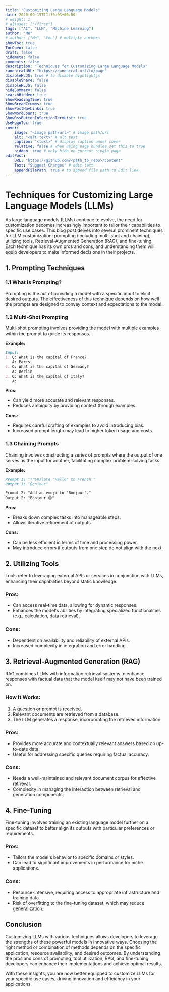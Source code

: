 ```yaml
---
title: "Customizing Large Language Models"
date: 2020-09-15T11:30:03+00:00
# weight: 1
# aliases: ["/first"]
tags: ["AI", "LLM", "Machine Learning"]
author: "Me"
# author: ["Me", "You"] # multiple authors
showToc: true
TocOpen: false
draft: false
hidemeta: false
comments: false
description: "Techniques for Customizing Large Language Models"
canonicalURL: "https://canonical.url/to/page"
disableHLJS: true # to disable highlightjs
disableShare: false
disableHLJS: false
hideSummary: false
searchHidden: true
ShowReadingTime: true
ShowBreadCrumbs: true
ShowPostNavLinks: true
ShowWordCount: true
ShowRssButtonInSectionTermList: true
UseHugoToc: true
cover:
    image: "<image path/url>" # image path/url
    alt: "<alt text>" # alt text
    caption: "<text>" # display caption under cover
    relative: false # when using page bundles set this to true
    hidden: true # only hide on current single page
editPost:
    URL: "https://github.com/<path_to_repo>/content"
    Text: "Suggest Changes" # edit text
    appendFilePath: true # to append file path to Edit link
---
```

# Techniques for Customizing Large Language Models (LLMs)

As large language models (LLMs) continue to evolve, the need for customization becomes increasingly important to tailor their capabilities to specific use cases. This blog post delves into several prominent techniques for LLM customization: prompting (including multi-shot and chaining), utilizing tools, Retrieval-Augmented Generation (RAG), and fine-tuning. Each technique has its own pros and cons, and understanding them will equip developers to make informed decisions in their projects.

## 1. Prompting Techniques

### 1.1 What is Prompting?
Prompting is the act of providing a model with a specific input to elicit desired outputs. The effectiveness of this technique depends on how well the prompts are designed to convey context and expectations to the model.

### 1.2 Multi-Shot Prompting
Multi-shot prompting involves providing the model with multiple examples within the prompt to guide its responses.

**Example:**
```markdown
Input: 
1. Q: What is the capital of France?
   A: Paris
2. Q: What is the capital of Germany?
   A: Berlin
3. Q: What is the capital of Italy?
   A: 
```

**Pros:**
- Can yield more accurate and relevant responses.
- Reduces ambiguity by providing context through examples.

**Cons:**
- Requires careful crafting of examples to avoid introducing bias.
- Increased prompt length may lead to higher token usage and costs.

### 1.3 Chaining Prompts
Chaining involves constructing a series of prompts where the output of one serves as the input for another, facilitating complex problem-solving tasks.

**Example:**
```markdown
Prompt 1: "Translate 'Hello' to French."
Output 1: "Bonjour"

Prompt 2: "Add an emoji to 'Bonjour'."
Output 2: "Bonjour 😊"
```

**Pros:**
- Breaks down complex tasks into manageable steps.
- Allows iterative refinement of outputs.

**Cons:**
- Can be less efficient in terms of time and processing power.
- May introduce errors if outputs from one step do not align with the next.

## 2. Utilizing Tools
Tools refer to leveraging external APIs or services in conjunction with LLMs, enhancing their capabilities beyond static knowledge.

### Pros:
- Can access real-time data, allowing for dynamic responses.
- Enhances the model's abilities by integrating specialized functionalities (e.g., calculation, data retrieval).

### Cons:
- Dependent on availability and reliability of external APIs.
- Increased complexity in integration and error handling.

## 3. Retrieval-Augmented Generation (RAG)
RAG combines LLMs with information retrieval systems to enhance responses with factual data that the model itself may not have been trained on.

### How It Works:
1. A question or prompt is received.
2. Relevant documents are retrieved from a database.
3. The LLM generates a response, incorporating the retrieved information.

### Pros:
- Provides more accurate and contextually relevant answers based on up-to-date data.
- Useful for addressing specific queries requiring factual accuracy.

### Cons:
- Needs a well-maintained and relevant document corpus for effective retrieval.
- Complexity in managing the interaction between retrieval and generation components.

## 4. Fine-Tuning
Fine-tuning involves training an existing language model further on a specific dataset to better align its outputs with particular preferences or requirements.

### Pros:
- Tailors the model's behavior to specific domains or styles.
- Can lead to significant improvements in performance for niche applications.

### Cons:
- Resource-intensive, requiring access to appropriate infrastructure and training data.
- Risk of overfitting to the fine-tuning dataset, which may reduce generalization.

## Conclusion
Customizing LLMs with various techniques allows developers to leverage the strengths of these powerful models in innovative ways. Choosing the right method or combination of methods depends on the specific application, resource availability, and desired outcomes. By understanding the pros and cons of prompting, tool utilization, RAG, and fine-tuning, developers can enhance their implementations and achieve optimal results.

With these insights, you are now better equipped to customize LLMs for your specific use cases, driving innovation and efficiency in your applications.